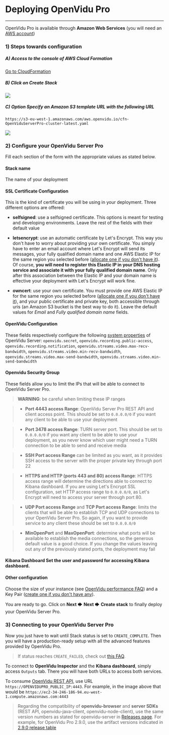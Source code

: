 # Deploying OpenVidu Pro

* * *

OpenVidu Pro is available through **Amazon Web Services** (you will need an [AWS account](https://portal.aws.amazon.com/billing/signup?redirect_url=https%3A%2F%2Faws.amazon.com%2Fregistration-confirmation#/start))

### 1) Steps towards configuration

##### A) Access to the console of AWS Cloud Formation

[Go to CloudFormation](https://console.aws.amazon.com/cloudformation)

##### B) Click on _Create Stack_

![](/img/docs/deployment/CF_newstack.png)

##### C) Option _Specify an Amazon S3 template URL_ with the following URL 

`https://s3-eu-west-1.amazonaws.com/aws.openvidu.io/cfn-OpenViduServerPro-cluster-latest.yaml` 

![](/img/docs/deployment/CF_url.png)

### 2) Configure your OpenVidu Server Pro

Fill each section of the form with the appropriate values as stated below.

#### Stack name

The name of your deployment

#### SSL Certificate Configuration

This is the kind of certificate you will be using in your deployment. Three different options are offered: 

- **selfsigned**: use a selfsigned certificate. This options is meant for testing and developing environments. Leave the rest of the fields with their default value

- **letsencrypt**: use an automatic certificate by Let's Encrypt. This way you don't have to worry about providing your own certificate. You simply have to enter an email account where Let's Encrypt will send its messages, your fully qualified domain name and one AWS Elastic IP for the same region you selected before ([allocate one if you don't have it](https://docs.aws.amazon.com/AWSEC2/latest/UserGuide/elastic-ip-addresses-eip.html#using-instance-addressing-eips-allocating)). Of course, **you will need to register this Elastic IP in your DNS hosting service and associate it with your fully qualified domain name**. Only after this association between the Elastic IP and your domain name is effective your deployment with Let's Encrypt will work fine.

- **owncert**: use your own certificate. You must provide one AWS Elastic IP for the same region you selected before ([allocate one if you don't have it](https://docs.aws.amazon.com/AWSEC2/latest/UserGuide/elastic-ip-addresses-eip.html#using-instance-addressing-eips-allocating)), and your public certificate and private key, both accessible through uris (an Amazon S3 bucket is the best way to do it). Leave the default values for *Email* and *Fully qualified domain name* fields.

#### OpenVidu Configuration

These fields respectively configure the following [system properties](https://openvidu.io/docs/reference-docs/openvidu-server-params/) of OpenVidu Server: `openvidu.secret`, `openvidu.recording.public-access`, `openvidu.recording.notification`, `openvidu.streams.video.max-recv-bandwidth`, `openvidu.streams.video.min-recv-bandwidth`, `openvidu.streams.video.max-send-bandwidth`, `openvidu.streams.video.min-send-bandwidth`


#### Openvidu Security Group

These fields allow you to limit the IPs that will be able to connect to OpenVidu Server Pro. 

> **WARNING**: be careful when limiting these IP ranges
 
  > - **Port 4443 access Range**: OpenVidu Server Pro REST API and client access point. This should be set to `0.0.0.0/0` if you want any client to be able to use your deployment 

  > - **Port 3478 access Range**: TURN server port. This should be set to `0.0.0.0/0` if you want any client to be able to use your deployment, as you never know which user might need a TURN connection to be able to send and receive media 

  > - **SSH Port access Range** can be limited as you want, as it provides SSH access to the server with the proper private key through port 22 

  > - **HTTPS and HTTP (ports 443 and 80) access Range**: HTTPS access range will determine the directions able to connect to Kibana dashboard. If you are using Let's Encrypt SSL configuration, set HTTP access range to `0.0.0.0/0`, as Let's Encrypt will need to access your server through port 80. 

  > - **UDP Port access Range** and **TCP Port access Range**: limits the clients that will be able to establish TCP and UDP connections to your OpenVidu Server Pro. So again, if you want to provide service to any client these should be set to `0.0.0.0/0` 

  > - **MinOpenPort** and **MaxOpenPort**: determine what ports will be available to establish the media connections, so the generous default value is a good choice. If you change the values leaving out any of the previously stated ports, the deployment may fail

#### Kibana Dashboard Set the user and password for accessing Kibana dashboard.

#### Other configuration

Choose the size of your instance (see [OpenVidu performance FAQ](https://openvidu.io/docs/troubleshooting/#9-which-is-the-current-status-of-openvidu-on-scalability-and-fault-tolerance)) and a Key Pair ([create one if you don't have any](https://docs.aws.amazon.com/AWSEC2/latest/UserGuide/ec2-key-pairs.html#having-ec2-create-your-key-pair)).

You are ready to go. Click on **Next** 🡆 **Next** 🡆 **Create stack** to finally deploy your OpenVidu Server Pro.

### 3) Connecting to your OpenVidu Server Pro

Now you just have to wait until Stack status is set to `CREATE_COMPLETE`. Then you will have a production-ready setup with all the advanced features provided by OpenVidu Pro.

> If status reaches `CREATE_FAILED`, check out [this FAQ](https://openvidu.io/docs/troubleshooting/#13-deploying-openvidu-in-aws-is-failing).

To connect to **OpenVidu Inspector** and the **Kibana dashboard**, simply access `Outputs` tab. There you will have both URLs to access both services.


To consume [OpenVidu REST API](https://openvidu.io/docs/reference-docs/REST-API/), use URL `https://OPENVIDUPRO_PUBLIC_IP:4443`. For example, in the image above that would be `https://ec2-34-246-186-94.eu-west-1.compute.amazonaws.com:4443`

>Regarding the compatibility of **openvidu-browser** and **server SDKs** (REST API, openvidu-java-client, openvidu-node-client), use the same version numbers as stated for openvidu-server in [Releases page](https://openvidu.io/docs/releases/). For example, for OpenVidu Pro 2.9.0, use the artifact versions indicated in [2.9.0 release table](https://openvidu.io/docs/releases#290)

